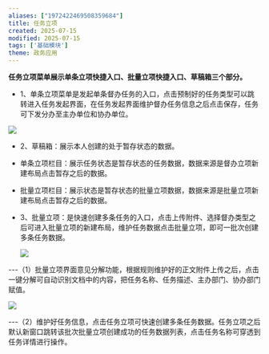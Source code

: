 ```yaml
---
aliases: ["1972422469508359684"]
title: 任务立项
created: 2025-07-15
modified: 2025-07-15
tags: ['基础模块']
theme: 政务应用
---
```


**任务立项菜单展示单条立项快捷入口、批量立项快捷入口、草稿箱三个部分。**

- 1、单条立项菜单是发起单条督办任务的入口，点击预制好的任务类型可以跳转进入任务发起界面，在任务发起界面维护督办任务信息之后点击保存，任务可下发分办至主办单位和协办单位。

![](https://myhelpdoc.oss-cn-heyuan.aliyuncs.com/mdimages/13bdaf91f20263bba1f5a429604a28bb.jpg)

- 2、草稿箱：展示本人创建的处于暂存状态的数据。

- 单条立项栏目：展示任务状态是暂存状态的任务数据，数据来源是督办立项新建布局点击暂存之后的数据。
- 批量立项栏目：展示状态是暂存状态的批量立项数据，数据来源是批量立项新建布局点击暂存之后的数据。

- 3、批量立项：是快速创建多条任务的入口，点击上传附件、选择督办类型之后可进入批量立项的新建布局，维护任务数据点击批量立项，即可一批次创建多条任务数据。

  ![](https://myhelpdoc.oss-cn-heyuan.aliyuncs.com/mdimages/d7e6fbc760dd804a5c5481390f98a6dd.jpg)

---（1）批量立项界面意见分解功能，根据规则维护好的正文附件上传之后，点击一键分解可自动识别文档中的内容，把任务名称、任务描述、主办部门、协办部门赋值。

![](https://myhelpdoc.oss-cn-heyuan.aliyuncs.com/mdimages/9a4d0c25a4ecb5e4dafb50d0aa5e6348.jpg)

---（2）维护好任务信息，点击任务立项可快速创建多条任务数据。任务立项之后默认新窗口跳转该批次批量立项创建成功的任务数据列表，点击任务名称可穿透到任务详情进行操作。

